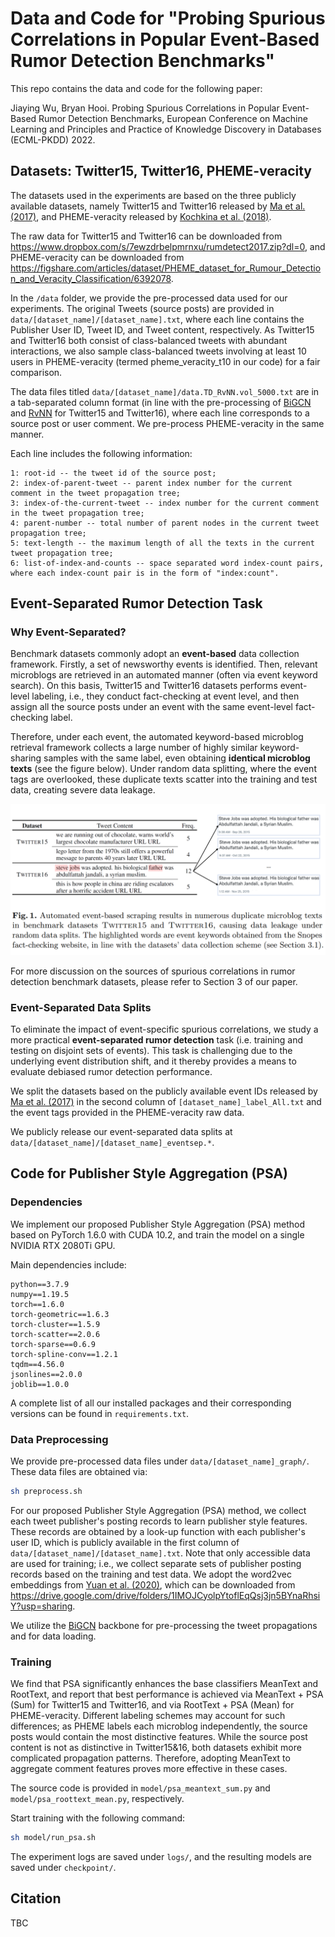 # Data and Code for "Probing Spurious Correlations in Popular Event-Based Rumor Detection Benchmarks"

This repo contains the data and code for the following paper: 

Jiaying Wu, Bryan Hooi. Probing Spurious Correlations in Popular Event-Based Rumor Detection Benchmarks, European Conference on Machine Learning and Principles and Practice of Knowledge Discovery in Databases (ECML-PKDD) 2022.


## Datasets: Twitter15, Twitter16, PHEME-veracity

The datasets used in the experiments are based on the three publicly available datasets, namely Twitter15 and Twitter16 released by [Ma et al. (2017)](https://aclanthology.org/P17-1066/), and PHEME-veracity released by [Kochkina et al. (2018)](https://aclanthology.org/C18-1288/).


The raw data for Twitter15 and Twitter16 can be downloaded from https://www.dropbox.com/s/7ewzdrbelpmrnxu/rumdetect2017.zip?dl=0, and PHEME-veracity can be downloaded from https://figshare.com/articles/dataset/PHEME_dataset_for_Rumour_Detection_and_Veracity_Classification/6392078.

In the `/data` folder, we provide the pre-processed data used for our experiments. The original Tweets (source posts) are provided in `data/[dataset_name]/[dataset_name].txt`, where each line contains the Publisher User ID, Tweet ID, and Tweet content, respectively. As Twitter15 and Twitter16 both consist of class-balanced tweets with abundant interactions, we also sample class-balanced tweets involving at least 10 users in PHEME-veracity (termed pheme_veracity_t10 in our code) for a fair comparison.


The data files titled `data/[dataset_name]/data.TD_RvNN.vol_5000.txt` are in a tab-separated column format (in line with the pre-processing of [BiGCN](https://github.com/TianBian95/BiGCN) and [RvNN](https://github.com/majingCUHK/Rumor_RvNN) for Twitter15 and Twitter16), where each line corresponds to a source post or user comment. We pre-process PHEME-veracity in the same manner.

Each line includes the following information:

```
1: root-id -- the tweet id of the source post;
2: index-of-parent-tweet -- parent index number for the current comment in the tweet propagation tree;
3: index-of-the-current-tweet -- index number for the current comment in the tweet propagation tree;
4: parent-number -- total number of parent nodes in the current tweet propagation tree;
5: text-length -- the maximum length of all the texts in the current tweet propagation tree;
6: list-of-index-and-counts -- space separated word index-count pairs, where each index-count pair is in the form of "index:count".
```

## Event-Separated Rumor Detection Task

### Why Event-Separated?
Benchmark datasets commonly adopt an **event-based** data collection framework. Firstly, a set of newsworthy events is identified. Then, relevant microblogs are retrieved in an automated manner (often via event keyword search). On this basis, Twitter15 and Twitter16 datasets performs event-level labeling, i.e., they conduct fact-checking at event level, and then assign all the source posts under an event with the same event-level fact-checking label. 

Therefore, under each event, the automated keyword-based microblog retrieval framework collects a large number of highly similar keyword-sharing samples with the same label, even obtaining **identical microblog texts** (see the figure below). Under random data splitting, where the event tags are overlooked, these duplicate texts scatter into the training and test data, creating severe data leakage.

![Identical texts example](images/identical-texts.png)


For more discussion on the sources of spurious correlations in rumor detection benchmark datasets, please refer to Section 3 of our paper.

### Event-Separated Data Splits

To eliminate the impact of event-specific spurious correlations, we study a more practical **event-separated rumor detection** task (i.e. training and testing on disjoint sets of events). This task is challenging due to the underlying event distribution shift, and it thereby provides a means to evaluate debiased rumor detection performance. 

We split the datasets based on the publicly available event IDs released by [Ma et al. (2017)](https://github.com/majingCUHK/Rumor_RvNN/tree/master/resource) in the second column of `[dataset_name]_label_All.txt` and the event tags provided in the PHEME-veracity raw data. 

We publicly release our event-separated data splits at `data/[dataset_name]/[dataset_name]_eventsep.*`.


## Code for Publisher Style Aggregation (PSA) 

### Dependencies

We implement our proposed Publisher Style Aggregation (PSA) method based on PyTorch 1.6.0 with CUDA 10.2, and train the model on a single NVIDIA RTX 2080Ti GPU.

Main dependencies include:

```
python==3.7.9
numpy==1.19.5
torch==1.6.0
torch-geometric==1.6.3
torch-cluster==1.5.9
torch-scatter==2.0.6
torch-sparse==0.6.9
torch-spline-conv==1.2.1
tqdm==4.56.0
jsonlines==2.0.0
joblib==1.0.0
```

A complete list of all our installed packages and their corresponding versions can be found in `requirements.txt`.

### Data Preprocessing 

We provide pre-processed data files under `data/[dataset_name]_graph/`. These data files are obtained via:

```bash
sh preprocess.sh
```

For our proposed Publisher Style Aggregation (PSA) method, we collect each tweet publisher's posting records to learn publisher style features. These records are obtained by a look-up function with each publisher's user ID, which is publicly available in the first column of `data/[dataset_name]/[dataset_name].txt`. Note that only accessible data are used for training; i.e., we collect separate sets of publisher posting records based on the training and test data. We adopt the word2vec embeddings from [Yuan et al. (2020)](https://github.com/chunyuanY/FakeNewsDetection), which can be downloaded from https://drive.google.com/drive/folders/1IMOJCyolpYtoflEqQsj3jn5BYnaRhsiY?usp=sharing.

We utilize the [BiGCN](https://github.com/TianBian95/BiGCN) backbone for pre-processing the tweet propagations and for data loading.

### Training

We find that PSA significantly enhances the base classifiers MeanText and RootText, and report that best performance is achieved via MeanText + PSA (Sum) for Twitter15 and Twitter16, and via RootText + PSA (Mean) for PHEME-veracity. Different labeling schemes may account for such differences; as PHEME labels each microblog independently, the source posts would contain the most distinctive features. While the source post content is not as distinctive in Twitter15&16, both datasets exhibit more complicated propagation patterns. Therefore, adopting MeanText to aggregate comment features proves more effective in these cases.

The source code is provided in `model/psa_meantext_sum.py` and `model/psa_roottext_mean.py`, respectively. 

Start training with the following command:

```bash
sh model/run_psa.sh
```

The experiment logs are saved under `logs/`, and the resulting models are saved under `checkpoint/`.



## Citation

TBC